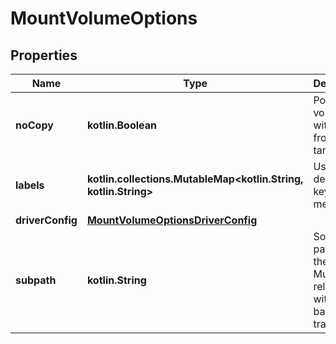 
# MountVolumeOptions

## Properties
Name | Type | Description | Notes
------------ | ------------- | ------------- | -------------
**noCopy** | **kotlin.Boolean** | Populate volume with data from the target. |  [optional]
**labels** | **kotlin.collections.MutableMap&lt;kotlin.String, kotlin.String&gt;** | User-defined key/value metadata. |  [optional]
**driverConfig** | [**MountVolumeOptionsDriverConfig**](MountVolumeOptionsDriverConfig.md) |  |  [optional]
**subpath** | **kotlin.String** | Source path inside the volume. Must be relative without any back traversals. |  [optional]



